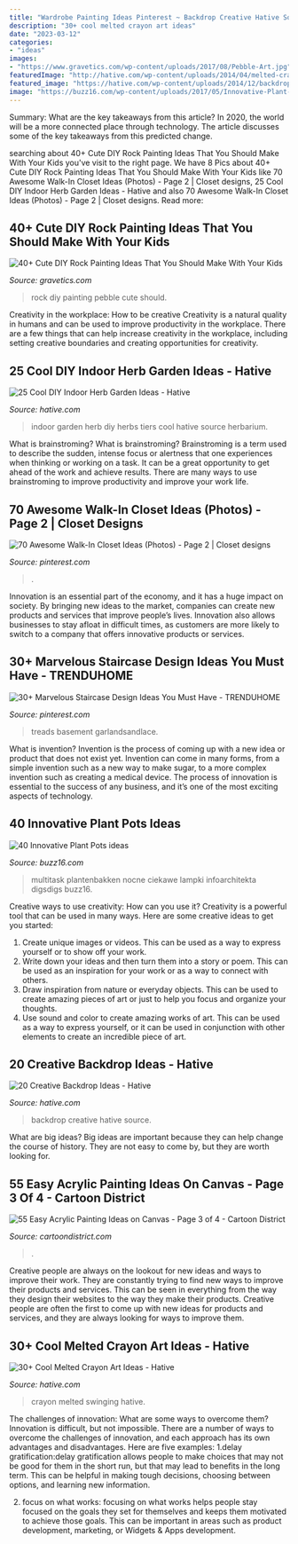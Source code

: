 ```yaml
---
title: "Wardrobe Painting Ideas Pinterest ~ Backdrop Creative Hative Source"
description: "30+ cool melted crayon art ideas"
date: "2023-03-12"
categories:
- "ideas"
images:
- "https://www.gravetics.com/wp-content/uploads/2017/08/Pebble-Art.jpg"
featuredImage: "http://hative.com/wp-content/uploads/2014/04/melted-crayon-art/16-girl-swinging.jpg"
featured_image: "https://hative.com/wp-content/uploads/2014/12/backdrop-ideas/15-creative-backdrop-ideas.jpg"
image: "https://buzz16.com/wp-content/uploads/2017/05/Innovative-Plant-Pots-ideas-31.jpeg"
---
```



Summary: What are the key takeaways from this article?
In 2020, the world will be a more connected place through technology. The article discusses some of the key takeaways from this predicted change.

	

		
searching about 40+ Cute DIY Rock Painting Ideas That You Should Make With Your Kids you've visit to the right page. We have 8 Pics about 40+ Cute DIY Rock Painting Ideas That You Should Make With Your Kids like 70 Awesome Walk-In Closet Ideas (Photos) - Page 2 | Closet designs, 25 Cool DIY Indoor Herb Garden Ideas - Hative and also 70 Awesome Walk-In Closet Ideas (Photos) - Page 2 | Closet designs. Read more:
		
    
## 40+ Cute DIY Rock Painting Ideas That You Should Make With Your Kids

<img loading=lazy src="https://www.gravetics.com/wp-content/uploads/2017/08/Pebble-Art.jpg" onerror="this.onerror=null;this.src='https://tse4.mm.bing.net/th?id=OIP.Fi-lBiNfSPgQZMRJnlDBugHaOk&amp;pid=15.1';" alt="40+ Cute DIY Rock Painting Ideas That You Should Make With Your Kids">

_Source: gravetics.com_

>rock diy painting pebble cute should. 

	

Creativity in the workplace: How to be creative
Creativity is a natural quality in humans and can be used to improve productivity in the workplace. There are a few things that can help increase creativity in the workplace, including setting creative boundaries and creating opportunities for creativity.

    
## 25 Cool DIY Indoor Herb Garden Ideas - Hative

<img loading=lazy src="https://hative.com/wp-content/uploads/2014/11/indoor-garden/25-tiers-of-herbs.jpg" onerror="this.onerror=null;this.src='https://tse2.mm.bing.net/th?id=OIP.4RnxXOb-65zizvkcVai5qAHaK_&amp;pid=15.1';" alt="25 Cool DIY Indoor Herb Garden Ideas - Hative">

_Source: hative.com_

>indoor garden herb diy herbs tiers cool hative source herbarium. 

	

What is brainstroming?
What is brainstroming? Brainstroming is a term used to describe the sudden, intense focus or alertness that one experiences when thinking or working on a task. It can be a great opportunity to get ahead of the work and achieve results. There are many ways to use brainstroming to improve productivity and improve your work life.

    
## 70 Awesome Walk-In Closet Ideas (Photos) - Page 2 | Closet Designs

<img loading=lazy src="https://i.pinimg.com/736x/01/54/12/015412caa6cf85e55cbb2e0a741a6bf6.jpg" onerror="this.onerror=null;this.src='https://tse1.mm.bing.net/th?id=OIP.ENjuTngBh6naE43jRRc_TQHaLH&amp;pid=15.1';" alt="70 Awesome Walk-In Closet Ideas (Photos) - Page 2 | Closet designs">

_Source: pinterest.com_

>. 

	

Innovation is an essential part of the economy, and it has a huge impact on society. By bringing new ideas to the market, companies can create new products and services that improve people’s lives. Innovation also allows businesses to stay afloat in difficult times, as customers are more likely to switch to a company that offers innovative products or services.

    
## 30+ Marvelous Staircase Design Ideas You Must Have - TRENDUHOME

<img loading=lazy src="https://i.pinimg.com/736x/1d/3f/e7/1d3fe749f7983d43cc9772852e0573b3.jpg" onerror="this.onerror=null;this.src='https://tse4.mm.bing.net/th?id=OIP.YRDLF1LKhWukYl8U46gjXgAAAA&amp;pid=15.1';" alt="30+ Marvelous Staircase Design Ideas You Must Have - TRENDUHOME">

_Source: pinterest.com_

>treads basement garlandsandlace. 

	

What is invention?
Invention is the process of coming up with a new idea or product that does not exist yet. Invention can come in many forms, from a simple invention such as a new way to make sugar, to a more complex invention such as creating a medical device. The process of innovation is essential to the success of any business, and it’s one of the most exciting aspects of technology.

    
## 40 Innovative Plant Pots Ideas

<img loading=lazy src="https://buzz16.com/wp-content/uploads/2017/05/Innovative-Plant-Pots-ideas-31.jpeg" onerror="this.onerror=null;this.src='https://tse1.mm.bing.net/th?id=OIP.shYIVABdafsuz9hnCTK6VgHaJ7&amp;pid=15.1';" alt="40 Innovative Plant Pots ideas">

_Source: buzz16.com_

>multitask plantenbakken nocne ciekawe lampki infoarchitekta digsdigs buzz16. 

	

Creative ways to use creativity: How can you use it?
Creativity is a powerful tool that can be used in many ways. Here are some creative ideas to get you started: 
1. Create unique images or videos. This can be used as a way to express yourself or to show off your work.
2. Write down your ideas and then turn them into a story or poem. This can be used as an inspiration for your work or as a way to connect with others.
3. Draw inspiration from nature or everyday objects. This can be used to create amazing pieces of art or just to help you focus and organize your thoughts.
4. Use sound and color to create amazing works of art. This can be used as a way to express yourself, or it can be used in conjunction with other elements to create an incredible piece of art.

    
## 20 Creative Backdrop Ideas - Hative

<img loading=lazy src="https://hative.com/wp-content/uploads/2014/12/backdrop-ideas/15-creative-backdrop-ideas.jpg" onerror="this.onerror=null;this.src='https://tse4.mm.bing.net/th?id=OIP.jwmRt-z7T6XjPxgeV9cKIgHaLH&amp;pid=15.1';" alt="20 Creative Backdrop Ideas - Hative">

_Source: hative.com_

>backdrop creative hative source. 

	

What are big ideas?
Big ideas are important because they can help change the course of history. They are not easy to come by, but they are worth looking for.

    
## 55 Easy Acrylic Painting Ideas On Canvas - Page 3 Of 4 - Cartoon District

<img loading=lazy src="http://www.cartoondistrict.com/wp-content/uploads/2019/01/Easy-Acrylic-Painting-Ideas-on-Canvas-28.jpg" onerror="this.onerror=null;this.src='https://tse4.mm.bing.net/th?id=OIP.KI1QUsOo-Ajihr3BXKT76AHaLH&amp;pid=15.1';" alt="55 Easy Acrylic Painting Ideas on Canvas - Page 3 of 4 - Cartoon District">

_Source: cartoondistrict.com_

>. 

	

Creative people are always on the lookout for new ideas and ways to improve their work. They are constantly trying to find new ways to improve their products and services. This can be seen in everything from the way they design their websites to the way they make their products. Creative people are often the first to come up with new ideas for products and services, and they are always looking for ways to improve them.

    
## 30+ Cool Melted Crayon Art Ideas - Hative

<img loading=lazy src="http://hative.com/wp-content/uploads/2014/04/melted-crayon-art/16-girl-swinging.jpg" onerror="this.onerror=null;this.src='https://tse1.mm.bing.net/th?id=OIP.mtToqc8gxJVeDjf_11pDoAHaJ4&amp;pid=15.1';" alt="30+ Cool Melted Crayon Art Ideas - Hative">

_Source: hative.com_

>crayon melted swinging hative. 

	

The challenges of innovation: What are some ways to overcome them?
Innovation is difficult, but not impossible. There are a number of ways to overcome the challenges of innovation, and each approach has its own advantages and disadvantages. Here are five examples:
1.delay gratification:delay gratification allows people to make choices that may not be good for them in the short run, but that may lead to benefits in the long term. This can be helpful in making tough decisions, choosing between options, and learning new information.

2. focus on what works: focusing on what works helps people stay focused on the goals they set for themselves and keeps them motivated to achieve those goals. This can be important in areas such as product development, marketing, or Widgets & Apps development.


